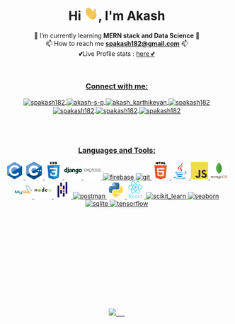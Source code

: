 <h1 align="center">Hi <img src="Hi.gif" width="32px" height="32px">, I'm Akash</h1>
<!--<h3 align="center">Data Science Enthusiast. Sophomore at PSG Tech.</h3>-->
<div align="center">
  
🌱 I’m currently learning **MERN stack and Data Science** 🌱
<br>
📫 How to reach me **spakash182@gmail.com** 📫
<br>
💕Live Profile stats : <a href="https://profile-summary-for-github.com/user/AkashSCIENTIST">here  💕
  
</div>

<br>
<h3 align="center">Connect with me:</h3>
<p align="center">
<a href="https://twitter.com/spakash182" target="blank">
<img align="center" src="https://raw.githubusercontent.com/rahuldkjain/github-profile-readme-generator/master/src/images/icons/Social/twitter.svg" alt="spakash182" height="30" width="40" />
<a href="https://linkedin.com/in/akash-s-p" target="blank">
<img align="center" src="https://raw.githubusercontent.com/rahuldkjain/github-profile-readme-generator/master/src/images/icons/Social/linked-in-alt.svg" alt="akash-s-p" height="30" width="40" />
<a href="https://instagram.com/akash_karthikeyan" target="blank"><img align="center" src="https://raw.githubusercontent.com/rahuldkjain/github-profile-readme-generator/master/src/images/icons/Social/instagram.svg" alt="akash_karthikeyan" height="30" width="40" /> 
<a href="https://www.hackerrank.com/spakash182" target="blank"><img align="center" src="https://raw.githubusercontent.com/rahuldkjain/github-profile-readme-generator/master/src/images/icons/Social/hackerrank.svg" alt="spakash182" height="30" width="40" /> 
<a href="https://codeforces.com/profile/spakash182" target="blank"><img align="center" src="https://raw.githubusercontent.com/rahuldkjain/github-profile-readme-generator/master/src/images/icons/Social/codeforces.svg" alt="spakash182" height="30" width="40" /> 
<a href="https://www.leetcode.com/spakash182" target="blank"><img align="center" src="https://raw.githubusercontent.com/rahuldkjain/github-profile-readme-generator/master/src/images/icons/Social/leet-code.svg" alt="spakash182" height="30" width="40" /> 
<!--a href="https://www.hackerearth.com/@akash5509" target="blank"><img align="center" src="https://raw.githubusercontent.com/rahuldkjain/github-profile-readme-generator/master/src/images/icons/Social/hackerearth.svg" alt="@akash5509" height="30" width="40" /--> 
<a href="https://discord.gg/spakash182" target="blank"><img align="center" src="https://raw.githubusercontent.com/rahuldkjain/github-profile-readme-generator/master/src/images/icons/Social/discord.svg" alt="spakash182" height="30" width="40" /> 
</p>
<br>

<!-- <div align="center">
<h3>GitHub Trophies</h3>
<p align="center">
  <img width="75%" src="https://github-trophies.vercel.app/?username=AkashSCIENTIST&column=4&margin-w=15&margin-h=15&no-bg=true&no-frame=true&theme=radical"/>
</p>
</div> -->

<br>
<h3 align="center">Languages and Tools:</h3>  
<p align="center">
    <img src="https://raw.githubusercontent.com/devicons/devicon/master/icons/c/c-original.svg" alt="c" width="40" height="40"/>
    <img src="https://raw.githubusercontent.com/devicons/devicon/master/icons/cplusplus/cplusplus-original.svg" alt="cplusplus" width="40" height="40"/>  
    <img src="https://raw.githubusercontent.com/devicons/devicon/master/icons/css3/css3-original-wordmark.svg" alt="css3" width="40" height="40"/>
    <img src="https://raw.githubusercontent.com/devicons/devicon/1119b9f84c0290e0f0b38982099a2bd027a48bf1/icons/django/django-plain-wordmark.svg" alt="django" width="40" height="40"/>  
    <img src="https://raw.githubusercontent.com/devicons/devicon/master/icons/express/express-original-wordmark.svg" alt="express" width="40" height="40"/>  
    <img src="https://www.vectorlogo.zone/logos/firebase/firebase-icon.svg" alt="firebase" width="40" height="40"/>
    <img src="https://www.vectorlogo.zone/logos/git-scm/git-scm-icon.svg" alt="git" width="40" height="40"/>  
    <img src="https://raw.githubusercontent.com/devicons/devicon/master/icons/html5/html5-original-wordmark.svg" alt="html5" width="40" height="40"/>  
    <img src="https://raw.githubusercontent.com/devicons/devicon/master/icons/java/java-original.svg" alt="java" width="40" height="40"/>  
    <img src="https://raw.githubusercontent.com/devicons/devicon/master/icons/javascript/javascript-original.svg" alt="javascript" width="40" height="40"/>  
    <img src="https://raw.githubusercontent.com/devicons/devicon/master/icons/mongodb/mongodb-original-wordmark.svg" alt="mongodb" width="40" height="40"/>  
    <img src="https://raw.githubusercontent.com/devicons/devicon/master/icons/mysql/mysql-original-wordmark.svg" alt="mysql" width="40" height="40"/>  
    <img src="https://raw.githubusercontent.com/devicons/devicon/master/icons/nodejs/nodejs-original-wordmark.svg" alt="nodejs" width="40" height="40"/>  
    <img src="https://raw.githubusercontent.com/devicons/devicon/2ae2a900d2f041da66e950e4d48052658d850630/icons/pandas/pandas-original.svg" alt="pandas" width="40" height="40"/>  
    <img src="https://www.vectorlogo.zone/logos/getpostman/getpostman-icon.svg" alt="postman" width="40" height="40"/>  
    <img src="https://raw.githubusercontent.com/devicons/devicon/master/icons/python/python-original.svg" alt="python" width="40" height="40"/>  
    <img src="https://raw.githubusercontent.com/devicons/devicon/master/icons/react/react-original-wordmark.svg" alt="react" width="40" height="40"/>  
    <img src="https://upload.wikimedia.org/wikipedia/commons/0/05/Scikit_learn_logo_small.svg" alt="scikit_learn" width="40" height="40"/>  
    <img src="https://seaborn.pydata.org/_images/logo-mark-lightbg.svg" alt="seaborn" width="40" height="40"/>  
    <img src="https://www.vectorlogo.zone/logos/sqlite/sqlite-icon.svg" alt="sqlite" width="40" height="40"/>  
    <img src="https://www.vectorlogo.zone/logos/tensorflow/tensorflow-icon.svg" alt="tensorflow" width="40" height="40"/>
</p>
<br>
<p>
<div align="center">
    <img src= "https://github-readme-stats.vercel.app/api/top-langs/?username=AkashSCIENTIST&layout=compact&hide=html&hide_border=true" height=200>
    <img src= "https://github-profile-summary-cards.vercel.app/api/cards/repos-per-language?username=AkashSCIENTIST&theme=vue" alt="" height=200>
    <img src= "https://github-profile-summary-cards.vercel.app/api/cards/most-commit-language?username=AkashSCIENTIST&theme=vue" alt="" height=200>
    <img stc="https://github-profile-summary-cards.vercel.app/api/cards/stats?username=AkashSCIENTIST&theme=vue" alt="" height=200>
    <img src="https://github-profile-summary-cards.vercel.app/api/cards/productive-time?username=AkashSCIENTIST&theme=vue" alt="" height=200>
    <img src="https://github-profile-summary-cards.vercel.app/api/cards/profile-details?username=AkashSCIENTIST&theme=vue" alt="">
</div>
</p>
